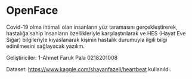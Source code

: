 # OpenFace
Covid-19 olma ihtimali olan insanların yüz taramasını gerçekleştirerek, hastalığa sahip insanların özellikleriyle karşılaştırılarak ve HES (Hayat Eve Sığar) bilgileriyle kıyaslanarak kişinin hastalık durumuyla ilgili bilgi edinilmesini sağlayacak yazılım.

Geliştiriciler:
1-Ahmet Faruk Pala 0218201008 


Dataset: 
https://www.kaggle.com/shayanfazeli/heartbeat   kullanıldı. 

